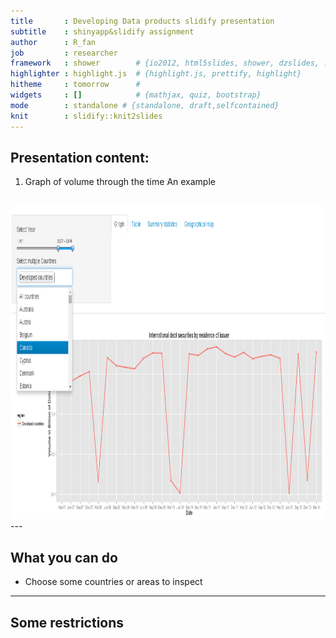 ```yaml
---
title       : Developing Data products slidify presentation
subtitle    : shinyapp&slidify assignment
author      : R_fan
job         : researcher
framework   : shower        # {io2012, html5slides, shower, dzslides, ...}
highlighter : highlight.js  # {highlight.js, prettify, highlight}
hitheme     : tomorrow      # 
widgets     : []            # {mathjax, quiz, bootstrap}
mode        : standalone # {standalone, draft,selfcontained}
knit        : slidify::knit2slides
---
```

## Presentation content:
1. Graph of volume through the time
<h>An example</h4>
<br>
<img src="example.png" alt="plot of volume" width=800 height=500>
---

## What you can do



- Choose some countries or areas to inspect




---
## Some restrictions

